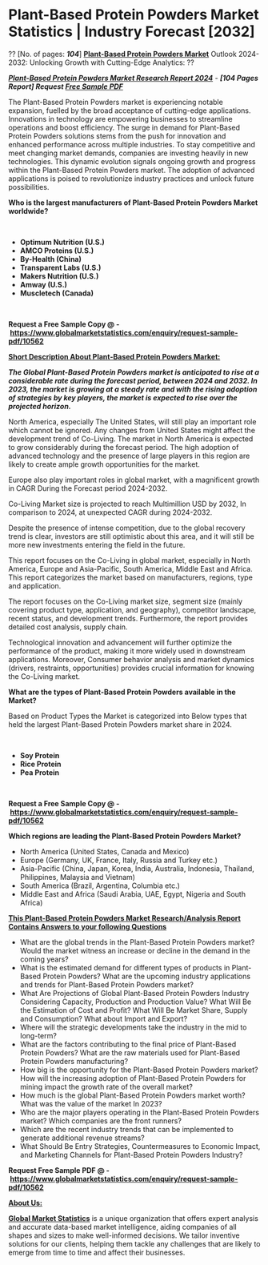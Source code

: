 <h1>Plant-Based Protein Powders Market Statistics | Industry Forecast [2032]</h1>
<p>?? [No. of pages:&nbsp;<strong><em>104</em></strong>]&nbsp;<strong><a href="https://www.globalmarketstatistics.com/market-reports/plant-based-protein-powders-market-10562">Plant-Based Protein Powders&nbsp;Market</a></strong>&nbsp;Outlook 2024-2032: Unlocking Growth with Cutting-Edge Analytics: ??</p>
<p><strong><em><a href="https://www.globalmarketstatistics.com/market-reports/plant-based-protein-powders-market-10562">Plant-Based Protein Powders Market Research Report 2024</a></em></strong>&nbsp;-&nbsp;<strong><em>[104 Pages Report]&nbsp;Request <a href="https://www.globalmarketstatistics.com/enquiry/request-sample-pdf/10562">Free Sample PDF</a></em></strong></p>
<p>The Plant-Based Protein Powders market is experiencing notable expansion, fuelled by the broad acceptance of cutting-edge applications. Innovations in technology are empowering businesses to streamline operations and boost efficiency. The surge in demand for Plant-Based Protein Powders solutions stems from the push for innovation and enhanced performance across multiple industries. To stay competitive and meet changing market demands, companies are investing heavily in new technologies. This dynamic evolution signals ongoing growth and progress within the Plant-Based Protein Powders market. The adoption of advanced applications is poised to revolutionize industry practices and unlock future possibilities.</p>
<p><strong>Who is the largest manufacturers of Plant-Based Protein Powders Market worldwide?</strong></p>
<p>&nbsp;</p>
<ul>
<li><strong>Optimum Nutrition (U.S.)</strong></li>
<li><strong>AMCO Proteins (U.S.)</strong></li>
<li><strong>By-Health (China)</strong></li>
<li><strong>Transparent Labs (U.S.)</strong></li>
<li><strong>Makers Nutrition (U.S.)</strong></li>
<li><strong>Amway (U.S.)</strong></li>
<li><strong>Muscletech (Canada)</strong></li>
</ul>
<p>&nbsp;</p>
<p><strong>Request a Free Sample Copy @ -&nbsp;<a href="https://www.globalmarketstatistics.com/enquiry/request-sample-pdf/10562">https://www.globalmarketstatistics.com/enquiry/request-sample-pdf/10562</a></strong></p>
<p><strong><u>Short Description About Plant-Based Protein Powders Market:</u></strong></p>
<p><strong><em>The Global Plant-Based Protein Powders market is anticipated to rise at a considerable rate during the forecast period, between 2024 and 2032. In 2023, the market is growing at a steady rate and with the rising adoption of strategies by key players, the market is expected to rise over the projected horizon.</em></strong></p>
<p>North America, especially The United States, will still play an important role which cannot be ignored. Any changes from United States might affect the development trend of Co-Living. The market in North America is expected to grow considerably during the forecast period. The high adoption of advanced technology and the presence of large players in this region are likely to create ample growth opportunities for the market.</p>
<p>Europe also play important roles in global market, with a magnificent growth in CAGR During the Forecast period 2024-2032.</p>
<p>Co-Living Market size is projected to reach Multimillion USD by 2032, In comparison to 2024, at unexpected CAGR during 2024-2032.</p>
<p>Despite the presence of intense competition, due to the global recovery trend is clear, investors are still optimistic about this area, and it will still be more new investments entering the field in the future.</p>
<p>This report focuses on the Co-Living in global market, especially in North America, Europe and Asia-Pacific, South America, Middle East and Africa. This report categorizes the market based on manufacturers, regions, type and application.</p>
<p>The report focuses on the Co-Living market size, segment size (mainly covering product type, application, and geography), competitor landscape, recent status, and development trends. Furthermore, the report provides detailed cost analysis, supply chain.</p>
<p>Technological innovation and advancement will further optimize the performance of the product, making it more widely used in downstream applications. Moreover, Consumer behavior analysis and market dynamics (drivers, restraints, opportunities) provides crucial information for knowing the Co-Living market.</p>
<p><strong>What are the types of Plant-Based Protein Powders available in the Market?</strong></p>
<p>Based on Product Types the Market is categorized into Below types that held the largest Plant-Based Protein Powders market share in 2024.</p>
<p>&nbsp;</p>
<ul>
<li><strong>Soy Protein</strong></li>
<li><strong>Rice Protein</strong></li>
<li><strong>Pea Protein</strong></li>
</ul>
<p>&nbsp;</p>
<p><strong>Request a Free Sample Copy @ -&nbsp;<a href="https://www.globalmarketstatistics.com/enquiry/request-sample-pdf/10562">https://www.globalmarketstatistics.com/enquiry/request-sample-pdf/10562</a></strong></p>
<p><strong>Which regions are leading the Plant-Based Protein Powders Market?</strong></p>
<ul>
<li>North America (United States, Canada and Mexico)</li>
<li>Europe (Germany, UK, France, Italy, Russia and Turkey etc.)</li>
<li>Asia-Pacific (China, Japan, Korea, India, Australia, Indonesia, Thailand, Philippines, Malaysia and Vietnam)</li>
<li>South America (Brazil, Argentina, Columbia etc.)</li>
<li>Middle East and Africa (Saudi Arabia, UAE, Egypt, Nigeria and South Africa)</li>
</ul>
<p><strong><u>This Plant-Based Protein Powders Market Research/Analysis Report Contains Answers to your following Questions</u></strong></p>
<ul>
<li>What are the global trends in the Plant-Based Protein Powders market? Would the market witness an increase or decline in the demand in the coming years?</li>
<li>What is the estimated demand for different types of products in Plant-Based Protein Powders? What are the upcoming industry applications and trends for Plant-Based Protein Powders market?</li>
<li>What Are Projections of Global Plant-Based Protein Powders Industry Considering Capacity, Production and Production Value? What Will Be the Estimation of Cost and Profit? What Will Be Market Share, Supply and Consumption? What about Import and Export?</li>
<li>Where will the strategic developments take the industry in the mid to long-term?</li>
<li>What are the factors contributing to the final price of Plant-Based Protein Powders? What are the raw materials used for Plant-Based Protein Powders manufacturing?</li>
<li>How big is the opportunity for the Plant-Based Protein Powders market? How will the increasing adoption of Plant-Based Protein Powders for mining impact the growth rate of the overall market?</li>
<li>How much is the global Plant-Based Protein Powders market worth? What was the value of the market In 2023?</li>
<li>Who are the major players operating in the Plant-Based Protein Powders market? Which companies are the front runners?</li>
<li>Which are the recent industry trends that can be implemented to generate additional revenue streams?</li>
<li>What Should Be Entry Strategies, Countermeasures to Economic Impact, and Marketing Channels for Plant-Based Protein Powders Industry?</li>
</ul>
<p><strong>Request Free Sample PDF @ -&nbsp;<a href="https://www.globalmarketstatistics.com/enquiry/request-sample-pdf/10562">https://www.globalmarketstatistics.com/enquiry/request-sample-pdf/10562</a></strong></p>
<p><strong><u>About Us:</u></strong></p>
<p><strong><a href="https://www.globalmarketstatistics.com/">Global Market Statistics</a></strong>&nbsp;is a unique organization that offers expert analysis and accurate data-based market intelligence, aiding companies of all shapes and sizes to make well-informed decisions. We tailor inventive solutions for our clients, helping them tackle any challenges that are likely to emerge from time to time and affect their businesses.</p>